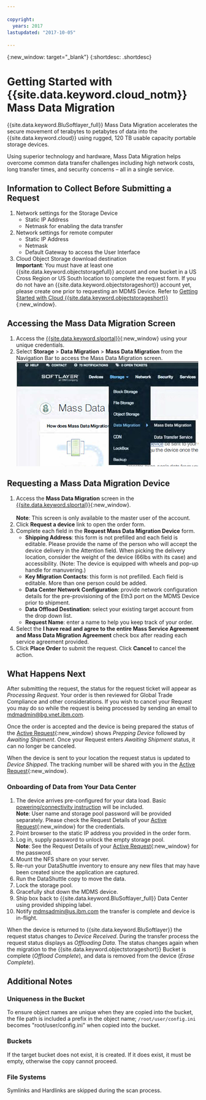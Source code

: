 ```yaml
---

copyright:
  years: 2017
lastupdated: "2017-10-05"

---
```

{:new_window: target="_blank"}
{:shortdesc: .shortdesc}

# Getting Started with {{site.data.keyword.cloud_notm}} Mass Data Migration

{{site.data.keyword.BluSoftlayer_full}} Mass Data Migration accelerates the secure movement of terabytes to petabytes of data into the {{site.data.keyword.cloud}} using rugged, 120 TB usable capacity portable storage devices.

Using superior technology and hardware, Mass Data Migration helps overcome common data transfer challenges including high network costs, long transfer times, and security concerns – all in a single service.

## Information to Collect Before Submitting a Request

1. Network settings for the Storage Device
   - Static IP Address
   - Netmask for enabling the data transfer
2. Network settings for remote computer
   - Static IP Address
   - Netmask 
   - Default Gateway to access the User Interface
3. Cloud Object Storage download destination <br/>
   **Important**: You must have at least one {{site.data.keyword.objectstoragefull}} account and one bucket in a US Cross Region or US South location to complete the request form. If you do not have an {{site.data.keyword.objectstorageshort}} account yet, please create one prior to requesting an MDMS Device. Refer to [Getting Started with Cloud {{site.data.keyword.objectstorageshort}}](https://ibm-public-cos.github.io/crs-docs/){:new_window}.

## Accessing the Mass Data Migration Screen

1. Access the [{{site.data.keyword.slportal}}](https://control.softlayer.com/){:new_window} using your unique credentials.
2. Select **Storage** > **Data Migration** > **Mass Data Migration** from the Navigation Bar to access the Mass Data Migration screen. <br/>
![Data Transfer Service option in Customer Portal Menu](/images/DTSinControlMenu.PNG)

## Requesting a Mass Data Migration Device

1. Access the **Mass Data Migration** screen in the [{{site.data.keyword.slportal}}](https://control.softlayer.com/){:new_window}. <br/><br/> **Note**: This screen is only available to the master user of the account. 
2. Click **Request a device** link to open the order form.
3. Complete each field in the **Request Mass Data Migration Device** form.
   - **Shipping Address**: this form is not prefilled and each field is editable. Please provide the name of the person who will accept the device delivery in the Attention field. When picking the delivery location, consider the weight of the device (66lbs with its case) and accessibility. (Note: The device is equipped with wheels and pop-up handle for manuvering.)
   - **Key Migration Contacts**: this form is not prefilled. Each field is editable. More than one person could be added. 
   - **Data Center Network Configuration**: provide network configuration details for the pre-provisioning of the Eth3 port on the MDMS Device prior to shipment.
   - **Data Offload Destination**: select your existing target account from the drop down list.
   - **Request Name**: enter a name to help you keep track of your order.
5. Select the **I have read and agree to the entire Mass Service Agreement and Mass Data Migration Agreement** check box after reading each service agreement provided.
6. Click **Place Order** to submit the request. Click **Cancel** to cancel the action.


## What Happens Next

After submitting the request, the status for the request ticket will appear as *Processing Request*. Your order is then reviewed for Global Trade Compliance and other considerations. If you wish to cancel your Request you may do so while the request is being processed by sending an email to mdmadmin@bg.vnet.ibm.com. 

Once the order is accepted and the device is being prepared the status of the [Active Request](https://control.softlayer.com/storage/mdms){:new_window} shows *Prepping Device* followed by *Awaiting Shipment*. Once your Request enters *Awaiting Shipment* status, it can no longer be canceled. 

When the device is sent to your location the request status is updated to *Device Shipped*. The tracking number will be shared with you in the [Active Request](https://control.softlayer.com/storage/mdms){:new_window}.

### Onboarding of Data from Your Data Center

1. The device arrives pre-configured for your data load. Basic [powering/connectivity instruction](user-instructions.html) will be included. <br/>
  **Note**: User name and storage pool password will be provided separately. Please check the Request Details of your [Active Request](https://control.softlayer.com/storage/mdms){:new_window} for the credentials.
2. Point browser to the static IP address you provided in the order form.
3. Log in, supply password to unlock the empty storage pool. <br/>
   **Note**: See the Request Details of your [Active Request](https://control.softlayer.com/storage/mdms){:new_window} for the password.
4. Mount the NFS share on your server.
5. Re-run your DataShuttle inventory to ensure any new files that may have been created since the application are captured.
6. Run the DataShuttle copy to move the data.
7. Lock the storage pool.
8. Gracefully shut down the MDMS device.
9. Ship box back to {{site.data.keyword.BluSoftlayer_full}} Data Center using provided shipping label.
10. Notify mdmsadmin@us.ibm.com the transfer is complete and device is in-flight.

When the device is returned to {{site.data.keyword.BluSoftlayer}} the request status changes to *Device Received*. During the transfer process the request status displays as *Offloading Data*. The status changes again when the migration to the {{site.data.keyword.objectstorageshort}} Bucket is complete (*Offload Complete*), and data is removed from the device (*Erase Complete*).

## Additional Notes

### Uniqueness in the Bucket

To ensure object names are unique when they are copied into the bucket, the file path is included a prefix in the object name;  `/root/user/config.ini` becomes "root/user/config.ini" when copied into the bucket.

### Buckets

If the target bucket does not exist, it is created.   If it does exist, it must be empty, otherwise the copy cannot proceed.  

### File Systems

Symlinks and Hardlinks are skipped during the scan process.
